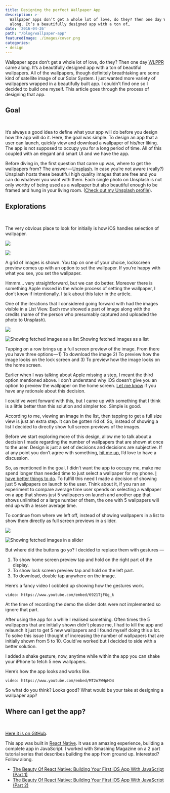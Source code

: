```yaml
---
title: Designing the perfect Wallpaper App
description: >-
  Wallpaper apps don’t get a whole lot of love, do they? Then one day WLPPR came
  along. It’s a beautifully designed app with a ton of…
date: '2016-04-26'
path: "/blog/wallpaper-app"
featuredImage: ./images/cover.png
categories:
- design
---
```


Wallpaper apps don’t get a whole lot of love, do they? Then one day [WLPPR](http://wlppr.co/) came along. It’s a beautifully designed app with a ton of beautiful wallpapers. All of the wallpapers, though definitely breathtaking are some kind of satellite image of our Solar System. I just wanted more variety of wallpapers wrapped in a beautifully built app. I couldn’t find one so I decided to build one myself. This article goes through the process of designing that app.

## Goal
<br/>


It’s always a good idea to define what your app will do before you design how the app will do it. Here, the goal was simple. To design an app that a user can launch, quickly view and download a wallpaper of his/her liking. The app is not supposed to occupy you for a long period of time. All of this coupled with an elegant and smart UI and we have the app.

Before diving in, the first question that came up was, where to get the wallpapers from? The answer — [Unsplash](http://unsplash.com). In case you’re not aware (really?) Unsplash hosts these beautiful high quality images that are free and you can do whatever you want with them. Each single photo on Unsplash is not only worthy of being used as a wallpaper but also beautiful enough to be framed and hung in your living room. ([Check out my Unsplash profile](https://unsplash.com/nashvail)).

## Explorations
<br/>


The very obvious place to look for initially is how iOS handles selection of wallpaper.

![](./images/1.png)

![](./images/2.png)

A grid of images is shown. You tap on one of your choice, lockscreen preview comes up with an option to set the wallpaper. If you’re happy with what you see, you set the wallpaper.

Hmmm… very straightforward, but we can do better. Moreover there is something Apple missed in the whole process of setting the wallpaper, I don’t know if intentionally. I talk about this later in the article.

One of the iterations that I considered going forward with had the images visible in a List View. Each row showed a part of image along with the credits (name of the person who presumably captured and uploaded the photo to Unsplash).

![](./images/3.jpg)

![Showing fetched images as a list](./images/4.png)
Showing fetched images as a list

Tapping on a row brings up a full screen preview of the image. From there you have three options — 1) To download the image 2) To preview how the image looks on the lock screen and 3) To preview how the image looks on the home screen.

Earlier when I was talking about Apple missing a step, I meant the third option mentioned above. I don’t understand why iOS doesn’t give you an option to preview the wallpaper on the home screen. [Let me know](http://twitter.com/NashVail) if you have any rationale about this decision.

I could’ve went forward with this, but I came up with something that I think is a little better than this solution and simpler too. Simple is good.

According to me, viewing an image in the list, then tapping to get a full size view is just an extra step. It can be gotten rid of. So, instead of showing a list I decided to directly show full screen previews of the images.

Before we start exploring more of this design, allow me to talk about a decision I made regarding the number of wallpapers that are shown at once to the user. Design is just a set of decisions and decisions are subjective. If at any point you don’t agree with something, [hit me up](http://twitter.com/NashVail), I’d love to have a discussion.

So, as mentioned in the goal, I didn’t want the app to occupy me, make me spend longer than needed time to just select a wallpaper for my phone. [I have better things to do](https://www.youtube.com/watch?v=04cF1m6Jxu8). To fulfill this need I made a decision of showing just 5 wallpapers on launch to the user. Think about it, if you ran an experiment to compare average time user spends on selecting a wallpaper on a app that shows just 5 wallpapers on launch and another app that shows unlimited or a large number of them, the one with 5 wallpapers will end up with a lesser average time.

To continue from where we left off, instead of showing wallpapers in a list to show them directly as full screen previews in a slider.

![](./images/5.jpg)

![Showing fetched images in a slider](./images/6.png)

But where did the buttons go yo? I decided to replace them with gestures —

1. To show home screen preview tap and hold on the right part of the display.
2. To show lock screen preview tap and hold on the left part.
3. To download, double tap anywhere on the image.

Here’s a fancy video I cobbled up showing how the gestures work.

`video: https://www.youtube.com/embed/6921TjFGg_k`

At the time of recording the demo the slider dots were not implemented so ignore that part.

After using the app for a while I realised something. Often times the 5 wallpapers that are initially shown didn’t please me, I had to kill the app and relaunch it just to get 5 new wallpapers and I found myself doing this a lot. To solve this issue I thought of increasing the number of wallpapers that are initially shown from 5 to 10. Could’ve worked but I decided to side with a better solution.

I added a shake gesture, now, anytime while within the app you can shake your iPhone to fetch 5 new wallpapers.

Here’s how the app looks and works like.

`video: https://www.youtube.com/embed/MT2o7WHpHD4`

So what do you think? Looks good? What would be your take at designing a wallpaper app?

## Where can I get the app?
<br/>


[Here it is on GitHub](https://github.com/nashvail/SplashWalls). 

This app was built in [React Native](https://facebook.github.io/react-native/). It was an amazing experience, building a complete app in JavaScript. I worked with Smashing Magazine on a 2 part tutorial series that describes building the app from ground up. Interested? Follow along.

*   [The Beauty Of React Native: Building Your First iOS App With JavaScript (Part 1)](https://www.smashingmagazine.com/2016/04/the-beauty-of-react-native-building-your-first-ios-app-with-javascript-part-1/ "Read 'The Beauty Of React Native: Building Your First iOS App With JavaScript (Part 1)'")
*   [The Beauty Of React Native: Building Your First iOS App With JavaScript (Part 2)](https://www.smashingmagazine.com/2016/04/how-to-build-your-first-ios-app-with-javascript/ "Read 'The Beauty Of React Native: Building Your First iOS App With JavaScript (Part 2)'")
